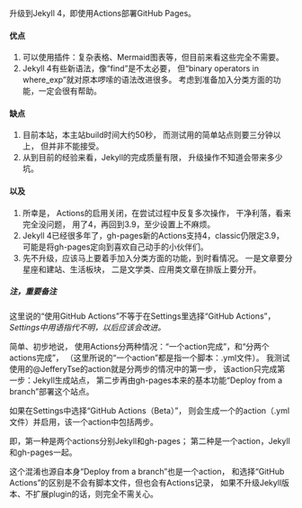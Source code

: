升级到Jekyll 4，即使用Actions部署GitHub Pages。

#### 优点
1. 可以使用插件：复杂表格、Mermaid图表等，但目前来看这些完全不需要。
1. Jekyll 4有些新语法，像“find”是不太必要，
但“binary operators in where_exp”就对原本啰嗦的语法改进很多。
考虑到准备加入分类方面的功能，一定会很有帮助。

#### 缺点
1. 目前本站，本主站build时间大约50秒，
而测试用的简单站点则要三分钟以上，
但并非不能接受。
3. 从到目前的经验来看，Jekyll的完成质量有限，
升级操作不知道会带来多少坑。

#### 以及
1. 所幸是，
Actions的启用关闭，在尝试过程中反复多次操作，
干净利落，看来完全没问题，
用了4，再回到3.9，至少设置上不麻烦。
2. Jekyll 4已经很多年了，gh-pages新的Actions支持4，classic仍限定3.9，
可能是将gh-pages定向到喜欢自己动手的小伙伴们。
3. 先不升级，应该马上要着手加入分类方面的功能，到时看情况。
一是文章要分星座和建站、生活板块，
二是文学类、应用类文章在排版上要分开。

##### 注，重要备注
这里说的“使用GitHub Actions”不等于在Settings里选择“GitHub Actions”，
*Settings中用语指代不明，以后应该会改进。*

简单、初步地说，
使用Actions分两种情况：“一个action完成”，和“分两个actions完成”，
（这里所说的“一个action”都是指一个脚本：.yml文件）。
我测试使用的@JefferyTse的action就是分两步的情况中的第一步，
该action只完成第一步：Jekyll生成站点，
第二步再由gh-pages本来的基本功能“Deploy from a branch”部署这个站点。

如果在Settings中选择“GitHub Actions（Beta）”，
则会生成一个的action（.yml文件）并启用，该一个action中包括两步。

即，第一种是两个actions分别Jekyll和gh-pages；
第二种是一个action，Jekyll和gh-pages一起。

这个混淆也源自本身“Deploy from a branch”也是一个action，
和选择“GitHub Actions”的区别是不会有脚本文件，但也会有Actions记录，
如果不升级Jekyll版本、不扩展plugin的话，则完全不需关心。
